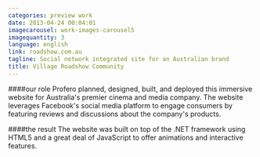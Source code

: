 ```yaml
---
categories: preview work
date: 2013-04-24 00:04:01
imagecarousel: work-images-carousel5
imagequantity: 3
language: english
link: roadshow.com.au
tagline: Social network integrated site for an Australian brand
title: Village Roadshow Community
---
```


####our role
Profero planned, designed, built, and deployed this immersive website for Australia's premier cinema and media company. The website leverages Facebook's social media platform to engage consumers by featuring reviews and discussions about the company's products.

####the result
The website was built on top of the .NET framework using HTML5 and a great deal of JavaScript to offer animations and interactive features.